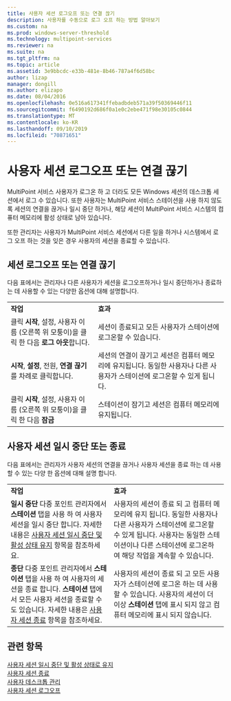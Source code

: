 ```yaml
---
title: 사용자 세션 로그오프 또는 연결 끊기
description: 사용자를 수동으로 로그 오프 하는 방법 알아보기
ms.custom: na
ms.prod: windows-server-threshold
ms.technology: multipoint-services
ms.reviewer: na
ms.suite: na
ms.tgt_pltfrm: na
ms.topic: article
ms.assetid: 3e9bbcdc-e33b-481e-8b46-787a4f6d58bc
author: lizap
manager: dongill
ms.author: elizapo
ms.date: 08/04/2016
ms.openlocfilehash: 0e516a617341ffebadbdeb571a39f50369446f11
ms.sourcegitcommit: f6490192d686f0a1e0c2ebe471f98e30105c0844
ms.translationtype: MT
ms.contentlocale: ko-KR
ms.lasthandoff: 09/10/2019
ms.locfileid: "70871651"
---
```

# <a name="log-off-or-disconnect-user-sessions"></a>사용자 세션 로그오프 또는 연결 끊기
MultiPoint 서비스 사용자가 로그온 하 고 더라도 모든 Windows 세션의 데스크톱 세션에서 로그 수 있습니다. 또한 사용자는 MultiPoint 서비스 스테이션을 사용 하지 않도록 세션의 연결을 끊거나 일시 중단 하거나, 해당 세션이 MultiPoint 서비스 시스템의 컴퓨터 메모리에 활성 상태로 남아 있습니다.  
  
또한 관리자는 사용자가 MultiPoint 서비스 세션에서 다른 일을 하거나 시스템에서 로그 오프 하는 것을 잊은 경우 사용자의 세션을 종료할 수 있습니다.  
  
## <a name="logging-off-or-disconnecting-a-session"></a>세션 로그오프 또는 연결 끊기  
다음 표에서는 관리자나 다른 사용자가 세션을 로그오프하거나 일시 중단하거나 종료하는 데 사용할 수 있는 다양한 옵션에 대해 설명합니다.  
  
|||  
|-|-|  
|**작업**|**효과**|  
|클릭 **시작**, 설정, 사용자 이름 (오른쪽 위 모퉁이)을 클릭 한 다음 **로그 아웃**합니다.|세션이 종료되고 모든 사용자가 스테이션에 로그온할 수 있습니다.|  
|**시작**, **설정**, 전원, **연결 끊기**를 차례로 클릭합니다.|세션의 연결이 끊기고 세션은 컴퓨터 메모리에 유지됩니다. 동일한 사용자나 다른 사용자가 스테이션에 로그온할 수 있게 됩니다.|  
|클릭 **시작**, 설정, 사용자 이름 (오른쪽 위 모퉁이)을 클릭 한 다음 **잠금**|스테이션이 잠기고 세션은 컴퓨터 메모리에 유지됩니다.|  
  
## <a name="suspending-or-ending-a-users-session"></a>사용자 세션 일시 중단 또는 종료  
다음 표에서는 관리자가 사용자 세션의 연결을 끊거나 사용자 세션을 종료 하는 데 사용할 수 있는 다양 한 옵션에 대해 설명 합니다.  
  
|||  
|-|-|  
|**작업**|**효과**|  
|**일시 중단** 다중 포인트 관리자에서 **스테이션** 탭을 사용 하 여 사용자 세션을 일시 중단 합니다. 자세한 내용은 [사용자 세션 일시 중단 및 활성 상태 유지](Suspend-and-Leave-User-Session-Active.md) 항목을 참조하세요.|사용자의 세션이 종료 되 고 컴퓨터 메모리에 유지 됩니다. 동일한 사용자나 다른 사용자가 스테이션에 로그온할 수 있게 됩니다. 사용자는 동일한 스테이션이나 다른 스테이션에 로그온하여 해당 작업을 계속할 수 있습니다.|  
|**종단** 다중 포인트 관리자에서 **스테이션** 탭을 사용 하 여 사용자의 세션을 종료 합니다. **스테이션** 탭에서 모든 사용자 세션을 종료할 수도 있습니다. 자세한 내용은 [사용자 세션 종료](End-a-User-Session.md) 항목을 참조하세요.|사용자의 세션이 종료 되 고 모든 사용자가 스테이션에 로그온 하는 데 사용할 수 있습니다. 사용자의 세션이 더 이상 **스테이션** 탭에 표시 되지 않고 컴퓨터 메모리에 표시 되지 않습니다.|  
  
## <a name="see-also"></a>관련 항목  
[사용자 세션 일시 중단 및 활성 상태로 유지](Suspend-and-Leave-User-Session-Active.md)  
[사용자 세션 종료](End-a-User-Session.md)  
[사용자 데스크톱 관리](manage-user-desktops-using-multipoint-dashboard.md)  
[사용자 세션 로그오프](Log-Off-User-Sessions.md)    